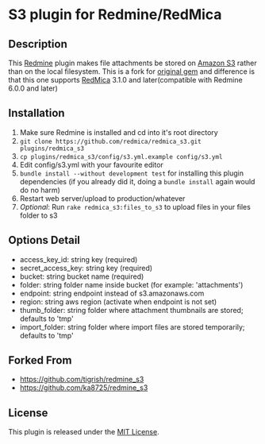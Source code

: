 # S3 plugin for Redmine/RedMica

## Description
This [Redmine](http://www.redmine.org) plugin makes file attachments be stored on [Amazon S3](http://aws.amazon.com/s3) rather than on the local filesystem. This is a fork for [original gem](http://github.com/tigrish/redmine_s3) and difference is that this one supports [RedMica](https://github.com/redmica/redmica) 3.1.0 and later(compatible with Redmine 6.0.0 and later)

## Installation
1. Make sure Redmine is installed and cd into it's root directory
2. `git clone https://github.com/redmica/redmica_s3.git plugins/redmica_s3`
3. `cp plugins/redmica_s3/config/s3.yml.example config/s3.yml`
4. Edit config/s3.yml with your favourite editor
5. `bundle install --without development test` for installing this plugin dependencies (if you already did it, doing a `bundle install` again would do no harm)
6. Restart web server/upload to production/whatever
7. *Optional*: Run `rake redmica_s3:files_to_s3` to upload files in your files folder to s3

## Options Detail
* access_key_id: string key (required)
* secret_access_key: string key (required)
* bucket: string bucket name (required)
* folder: string folder name inside bucket (for example: 'attachments')
* endpoint: string endpoint instead of s3.amazonaws.com
* region: string aws region (activate when endpoint is not set)
* thumb_folder: string folder where attachment thumbnails are stored; defaults to 'tmp'
* import_folder: string folder where import files are stored temporarily; defaults to 'tmp'

## Forked From
* https://github.com/tigrish/redmine_s3
* https://github.com/ka8725/redmine_s3

## License
This plugin is released under the [MIT License](http://www.opensource.org/licenses/MIT).
